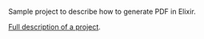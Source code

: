 Sample project to describe how to generate PDF in Elixir.

[Full description of a project](https://cmdarek.com/pages/generate-pdfs-in-elixir.html).
